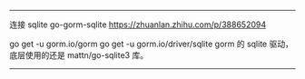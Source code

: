 ---
连接 sqlite
go-gorm-sqlite
https://zhuanlan.zhihu.com/p/388652094

go get -u gorm.io/gorm
go get -u gorm.io/driver/sqlite
gorm 的 sqlite 驱动，底层使用的还是 mattn/go-sqlite3 库。

---